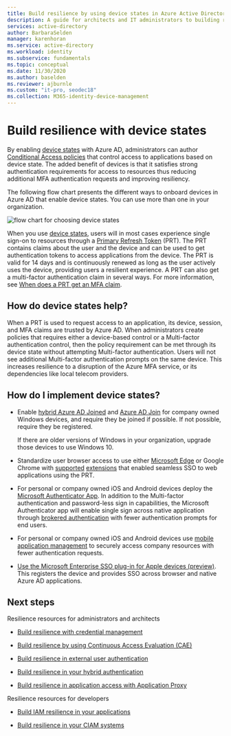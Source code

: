 ```yaml
---
title: Build resilience by using device states in Azure Active Directory
description: A guide for architects and IT administrators to building resilience by using device states
services: active-directory
author: BarbaraSelden
manager: karenhoran
ms.service: active-directory
ms.workload: identity
ms.subservice: fundamentals
ms.topic: conceptual
ms.date: 11/30/2020
ms.author: baselden
ms.reviewer: ajburnle
ms.custom: "it-pro, seodec18"
ms.collection: M365-identity-device-management
---
```


# Build resilience with device states

By enabling [device states](../devices/overview.md) with Azure AD, administrators can author [Conditional Access policies](../conditional-access/overview.md) that control access to applications based on device state. The added benefit of devices is that it satisfies strong authentication requirements for access to resources thus reducing additional MFA authentication requests and improving resiliency. 

The following flow chart presents the different ways to onboard devices in Azure AD that enable device states. You can use more than one in your organization.

![flow chart for choosing device states](./media/resilience-with-device-states/admin-resilience-devices.png)

When you use [device states](../devices/overview.md), users will in most cases experience single sign-on to resources through a [Primary Refresh Token](../devices/concept-primary-refresh-token.md) (PRT). The PRT contains claims about the user and the device and can be used to get authentication tokens to access applications from the device. The PRT is valid for 14 days and is continuously renewed as long as the user actively uses the device, providing users a resilient experience. A PRT can also get a multi-factor authentication claim in several ways. For more information, see [When does a PRT get an MFA claim](../devices/concept-primary-refresh-token.md).

## How do device states help?

When a PRT is used to request access to an application, its device, session, and MFA claims are trusted by Azure AD. When administrators create policies that requires either a device-based control or a Multi-factor authentication control, then the policy requirement can be met through its device state without attempting Multi-factor authentication. Users will not see additional Multi-factor authentication prompts on the same device. This increases resilience to a disruption of the Azure MFA service, or its dependencies like local telecom providers.

## How do I implement device states?

* Enable [hybrid Azure AD Joined](../devices/hybrid-azuread-join-plan.md) and [Azure AD Join](../devices/azureadjoin-plan.md) for company owned Windows devices, and require they be joined if possible. If not possible, require they be registered.

  If there are older versions of Windows in your organization, upgrade those devices to use Windows 10.

* Standardize user browser access to use either [Microsoft Edge](/deployedge/microsoft-edge-security-identity) or Google Chrome with [supported](https://chrome.google.com/webstore/detail/windows-10-accounts/ppnbnpeolgkicgegkbkbjmhlideopiji) [extensions](https://chrome.google.com/webstore/detail/office/ndjpnladcallmjemlbaebfadecfhkepb) that enabled seamless SSO to web applications using the PRT.

* For personal or company owned iOS and Android devices deploy the [Microsoft Authenticator App](https://support.microsoft.com/account-billing/how-to-use-the-microsoft-authenticator-app-9783c865-0308-42fb-a519-8cf666fe0acc). In addition to the Multi-factor authentication and password-less sign in capabilities, the Microsoft Authenticator app will enable single sign across native application through [brokered authentication](../develop/msal-android-single-sign-on.md) with fewer authentication prompts for end users.

* For personal or company owned iOS and Android devices use [mobile application management](/mem/intune/apps/app-management) to securely access company resources with fewer authentication requests. 

* [Use the Microsoft Enterprise SSO plug-in for Apple devices (preview)](../develop/apple-sso-plugin.md). This registers the device and provides SSO across browser and native Azure AD applications. 

## Next steps
Resilience resources for administrators and architects
 
* [Build resilience with credential management](resilience-in-credentials.md)

* [Build resilience by using Continuous Access Evaluation (CAE)](resilience-with-continuous-access-evaluation.md)

* [Build resilience in external user authentication](resilience-b2b-authentication.md)

* [Build resilience in your hybrid authentication](resilience-in-hybrid.md)

* [Build resilience in application access with Application Proxy](resilience-on-premises-access.md)


Resilience resources for developers

* [Build IAM resilience in your applications](resilience-app-development-overview.md)

* [Build resilience in your CIAM systems](resilience-b2c.md)
